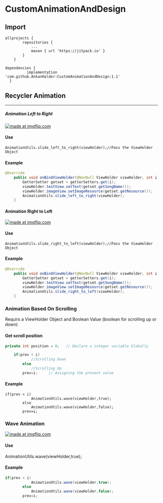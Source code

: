 # CustomAnimationAndDesign
## Import
```
allprojects {
		repositories {
			...
			maven { url 'https://jitpack.io' }
		}
	}
  ```
  ```
  dependencies {
	        implementation 'com.github.AnkanHalder:CustomAnimationAndDesign:1.1'
	}
  ```

## Recycler Animation
---
##### Animation Left to Right
<a href="https://imgflip.com/gif/2k31vp"><img src="https://i.imgflip.com/2k31vp.gif" title="made at imgflip.com"/></a>
#### Use
```
AnimationUtils.slide_left_to_right(viewHolder);//Pass the ViewHolder Object
```

#### Example
```java
@Override
    public void onBindViewHolder(@NonNull ViewHolder viewHolder, int i) {
        GetterSetter getset = getterSetters.get(i);
        viewHolder.textView.setText(getset.getSongName());
        viewHolder.imageView.setImageResource(getset.getResource());
        AnimationUtils.slide_left_to_right(viewHolder);	
    }
```

#### Animation Right to Left
<a href="https://imgflip.com/gif/2k30mf"><img src="https://i.imgflip.com/2k30mf.gif" title="made at imgflip.com"/></a>
#### Use
```
AnimationUtils.slide_right_to_left(viewHolder);//Pass the ViewHolder Object
```

#### Example
```java
@Override
    public void onBindViewHolder(@NonNull ViewHolder viewHolder, int i) {
        GetterSetter getset = getterSetters.get(i);
        viewHolder.textView.setText(getset.getSongName());
        viewHolder.imageView.setImageResource(getset.getResource());
        AnimationUtils.slide_right_to_left(viewHolder);	
    }
```
### Animation Based On Scrolling
Requirs a ViewHolder Object and Boolean Value (boolean for scrolling up or down)
#### Get scroll position
```java
private int position = 0;	// Declare a integer variable Globally
```
```java
	if(prev < i)
            //Scrolling Down
        else
            //Scrolling Up
        prev=i; 	// Assigning the present value
```
#### Example
```
if(prev < i)
            AnimationUtils.wave(viewHolder,true);
        else
            AnimationUtils.wave(viewHolder,false);
        prev=i;
```
### Wave Animation
<a href="https://imgflip.com/gif/2k3402"><img src="https://i.imgflip.com/2k3402.gif" title="made at imgflip.com"/></a>
#### Use
AnimationUtils.wave(viewHolder,true);
#### Example
```java
if(prev < i)
            AnimationUtils.wave(viewHolder,true);
        else
            AnimationUtils.wave(viewHolder,false);
        prev=i;
```
        
